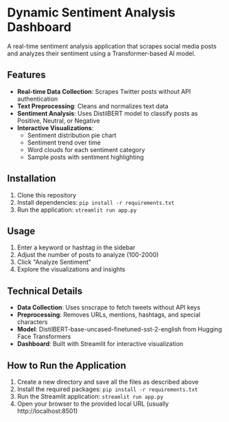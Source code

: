 # Dynamic Sentiment Analysis Dashboard

A real-time sentiment analysis application that scrapes social media posts and analyzes their sentiment using a Transformer-based AI model.

## Features

- **Real-time Data Collection**: Scrapes Twitter posts without API authentication
- **Text Preprocessing**: Cleans and normalizes text data
- **Sentiment Analysis**: Uses DistilBERT model to classify posts as Positive, Neutral, or Negative
- **Interactive Visualizations**: 
  - Sentiment distribution pie chart
  - Sentiment trend over time
  - Word clouds for each sentiment category
  - Sample posts with sentiment highlighting

## Installation

1. Clone this repository
2. Install dependencies: `pip install -r requirements.txt`
3. Run the application: `streamlit run app.py`

## Usage

1. Enter a keyword or hashtag in the sidebar
2. Adjust the number of posts to analyze (100-2000)
3. Click "Analyze Sentiment"
4. Explore the visualizations and insights

## Technical Details

- **Data Collection**: Uses snscrape to fetch tweets without API keys
- **Preprocessing**: Removes URLs, mentions, hashtags, and special characters
- **Model**: DistilBERT-base-uncased-finetuned-sst-2-english from Hugging Face Transformers
- **Dashboard**: Built with Streamlit for interactive visualization

## How to Run the Application

1. Create a new directory and save all the files as described above
2. Install the required packages: `pip install -r requirements.txt`
3. Run the Streamlit application: `streamlit run app.py`
4. Open your browser to the provided local URL (usually http://localhost:8501)

